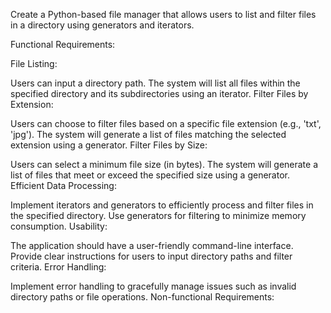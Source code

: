 Create a Python-based file manager that allows users to list and filter files in a directory using generators and iterators.

Functional Requirements:

File Listing:

Users can input a directory path.
The system will list all files within the specified directory and its subdirectories using an iterator.
Filter Files by Extension:

Users can choose to filter files based on a specific file extension (e.g., 'txt', 'jpg').
The system will generate a list of files matching the selected extension using a generator.
Filter Files by Size:

Users can select a minimum file size (in bytes).
The system will generate a list of files that meet or exceed the specified size using a generator.
Efficient Data Processing:

Implement iterators and generators to efficiently process and filter files in the specified directory.
Use generators for filtering to minimize memory consumption.
Usability:

The application should have a user-friendly command-line interface.
Provide clear instructions for users to input directory paths and filter criteria.
Error Handling:

Implement error handling to gracefully manage issues such as invalid directory paths or file operations.
Non-functional Requirements:
